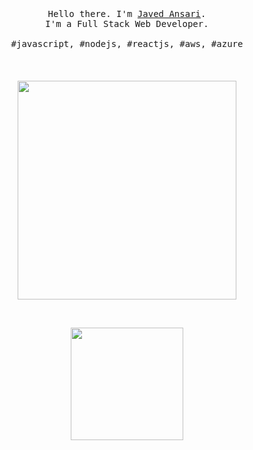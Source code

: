 <p align="center">
  <br>
  <br>
  <br>
  <samp>Hello there. I'm <a href="http://www.javed.live" target="_blank">Javed Ansari</a>.<br> I'm a Full Stack Web Developer.<br><br>#javascript, #nodejs, #reactjs, #aws, #azure</samp>
  <br>
  <br>
  <br>
  <br>
  <img src="https://thumbs.gfycat.com/SpeedyMealyCornsnake-size_restricted.gif" width="350" />
</p>

<br/>
<p align="center">
  <a href="https://github.com/javed2214/" >
    <img height="180em" src="https://github-readme-stats.vercel.app/api?username=javed2214&theme=vue&show_icons=true" />
  </a>
 </p>
<br/>
